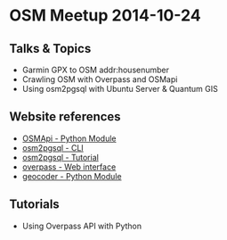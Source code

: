# OSM Meetup 2014-10-24

## Talks & Topics

- Garmin GPX to OSM addr:housenumber
- Crawling OSM with Overpass and OSMapi
- Using osm2pgsql with Ubuntu Server & Quantum GIS

## Website references

- [OSMApi - Python Module](http://wiki.openstreetmap.org/wiki/Osmapi)
- [osm2pgsql - CLI](http://wiki.openstreetmap.org/wiki/Osm2pgsql)
- [osm2pgsql - Tutorial](https://github.com/osmottawa/osmottawa/blob/master/infrastructure/osm2pgsql.md)
- [overpass - Web interface](http://overpass-turbo.eu/)
- [geocoder - Python Module](https://github.com/DenisCarriere/geocoder)

## Tutorials

- Using Overpass API with Python